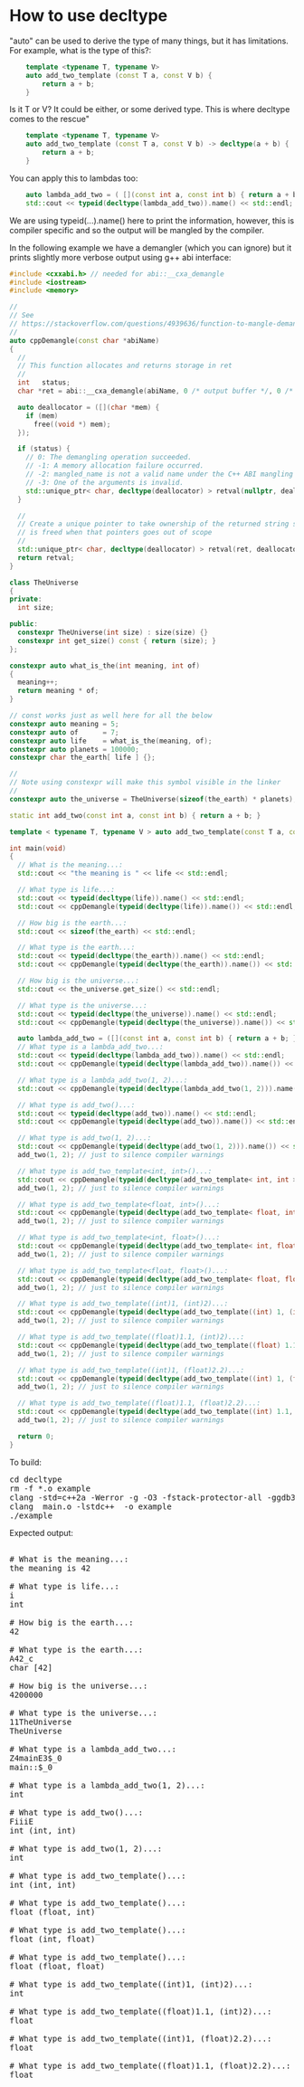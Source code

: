How to use decltype
===================

"auto" can be used to derive the type of many things, but it has limitations.
For example, what is the type of this?:
```C++
    template <typename T, typename V>
    auto add_two_template (const T a, const V b) {
        return a + b;
    }
```
Is it T or V? It could be either, or some derived type. This is where decltype
comes to the rescue"
```C++
    template <typename T, typename V>
    auto add_two_template (const T a, const V b) -> decltype(a + b) {
        return a + b;
    }
```
You can apply this to lambdas too:
```C++
    auto lambda_add_two = ( [](const int a, const int b) { return a + b; } );
    std::cout << typeid(decltype(lambda_add_two)).name() << std::endl;
```
We are using typeid(...).name() here to print the information, however, this
is compiler specific and so the output will be mangled by the compiler.

In the following example we have a demangler (which you can ignore) but it
prints slightly more verbose output using g++ abi interface:
```C++
#include <cxxabi.h> // needed for abi::__cxa_demangle
#include <iostream>
#include <memory>

//
// See
// https://stackoverflow.com/questions/4939636/function-to-mangle-demangle-functions
//
auto cppDemangle(const char *abiName)
{
  //
  // This function allocates and returns storage in ret
  //
  int   status;
  char *ret = abi::__cxa_demangle(abiName, 0 /* output buffer */, 0 /* length */, &status);

  auto deallocator = ([](char *mem) {
    if (mem)
      free((void *) mem);
  });

  if (status) {
    // 0: The demangling operation succeeded.
    // -1: A memory allocation failure occurred.
    // -2: mangled_name is not a valid name under the C++ ABI mangling rules.
    // -3: One of the arguments is invalid.
    std::unique_ptr< char, decltype(deallocator) > retval(nullptr, deallocator);
  }

  //
  // Create a unique pointer to take ownership of the returned string so it
  // is freed when that pointers goes out of scope
  //
  std::unique_ptr< char, decltype(deallocator) > retval(ret, deallocator);
  return retval;
}

class TheUniverse
{
private:
  int size;

public:
  constexpr TheUniverse(int size) : size(size) {}
  constexpr int get_size() const { return (size); }
};

constexpr auto what_is_the(int meaning, int of)
{
  meaning++;
  return meaning * of;
}

// const works just as well here for all the below
constexpr auto meaning = 5;
constexpr auto of      = 7;
constexpr auto life    = what_is_the(meaning, of);
constexpr auto planets = 100000;
constexpr char the_earth[ life ] {};

//
// Note using constexpr will make this symbol visible in the linker
//
constexpr auto the_universe = TheUniverse(sizeof(the_earth) * planets);

static int add_two(const int a, const int b) { return a + b; }

template < typename T, typename V > auto add_two_template(const T a, const V b) -> decltype(a + b) { return a + b; }

int main(void)
{
  // What is the meaning...:
  std::cout << "the meaning is " << life << std::endl;

  // What type is life...:
  std::cout << typeid(decltype(life)).name() << std::endl;
  std::cout << cppDemangle(typeid(decltype(life)).name()) << std::endl;

  // How big is the earth...:
  std::cout << sizeof(the_earth) << std::endl;

  // What type is the earth...:
  std::cout << typeid(decltype(the_earth)).name() << std::endl;
  std::cout << cppDemangle(typeid(decltype(the_earth)).name()) << std::endl;

  // How big is the universe...:
  std::cout << the_universe.get_size() << std::endl;

  // What type is the universe...:
  std::cout << typeid(decltype(the_universe)).name() << std::endl;
  std::cout << cppDemangle(typeid(decltype(the_universe)).name()) << std::endl;

  auto lambda_add_two = ([](const int a, const int b) { return a + b; });
  // What type is a lambda_add_two...:
  std::cout << typeid(decltype(lambda_add_two)).name() << std::endl;
  std::cout << cppDemangle(typeid(decltype(lambda_add_two)).name()) << std::endl;

  // What type is a lambda_add_two(1, 2)...:
  std::cout << cppDemangle(typeid(decltype(lambda_add_two(1, 2))).name()) << std::endl;

  // What type is add_two()...:
  std::cout << typeid(decltype(add_two)).name() << std::endl;
  std::cout << cppDemangle(typeid(decltype(add_two)).name()) << std::endl;

  // What type is add_two(1, 2)...:
  std::cout << cppDemangle(typeid(decltype(add_two(1, 2))).name()) << std::endl;
  add_two(1, 2); // just to silence compiler warnings

  // What type is add_two_template<int, int>()...:
  std::cout << cppDemangle(typeid(decltype(add_two_template< int, int >)).name()) << std::endl;
  add_two(1, 2); // just to silence compiler warnings

  // What type is add_two_template<float, int>()...:
  std::cout << cppDemangle(typeid(decltype(add_two_template< float, int >)).name()) << std::endl;
  add_two(1, 2); // just to silence compiler warnings

  // What type is add_two_template<int, float>()...:
  std::cout << cppDemangle(typeid(decltype(add_two_template< int, float >)).name()) << std::endl;
  add_two(1, 2); // just to silence compiler warnings

  // What type is add_two_template<float, float>()...:
  std::cout << cppDemangle(typeid(decltype(add_two_template< float, float >)).name()) << std::endl;
  add_two(1, 2); // just to silence compiler warnings

  // What type is add_two_template((int)1, (int)2)...:
  std::cout << cppDemangle(typeid(decltype(add_two_template((int) 1, (int) 2))).name()) << std::endl;
  add_two(1, 2); // just to silence compiler warnings

  // What type is add_two_template((float)1.1, (int)2)...:
  std::cout << cppDemangle(typeid(decltype(add_two_template((float) 1.1, (int) 2))).name()) << std::endl;
  add_two(1, 2); // just to silence compiler warnings

  // What type is add_two_template((int)1, (float)2.2)...:
  std::cout << cppDemangle(typeid(decltype(add_two_template((int) 1, (float) 2.2))).name()) << std::endl;
  add_two(1, 2); // just to silence compiler warnings

  // What type is add_two_template((float)1.1, (float)2.2)...:
  std::cout << cppDemangle(typeid(decltype(add_two_template((int) 1.1, (float) 2.2))).name()) << std::endl;
  add_two(1, 2); // just to silence compiler warnings

  return 0;
}
```
To build:
<pre>
cd decltype
rm -f *.o example
clang -std=c++2a -Werror -g -O3 -fstack-protector-all -ggdb3 -Wall -c -o main.o main.cpp
clang  main.o -lstdc++  -o example
./example
</pre>
Expected output:
<pre>

# What is the meaning...:
the meaning is 42

# What type is life...:
i
int

# How big is the earth...:
42

# What type is the earth...:
A42_c
char [42]

# How big is the universe...:
4200000

# What type is the universe...:
11TheUniverse
TheUniverse

# What type is a lambda_add_two...:
Z4mainE3$_0
main::$_0

# What type is a lambda_add_two(1, 2)...:
int

# What type is add_two()...:
FiiiE
int (int, int)

# What type is add_two(1, 2)...:
int

# What type is add_two_template<int, int>()...:
int (int, int)

# What type is add_two_template<float, int>()...:
float (float, int)

# What type is add_two_template<int, float>()...:
float (int, float)

# What type is add_two_template<float, float>()...:
float (float, float)

# What type is add_two_template((int)1, (int)2)...:
int

# What type is add_two_template((float)1.1, (int)2)...:
float

# What type is add_two_template((int)1, (float)2.2)...:
float

# What type is add_two_template((float)1.1, (float)2.2)...:
float
</pre>
